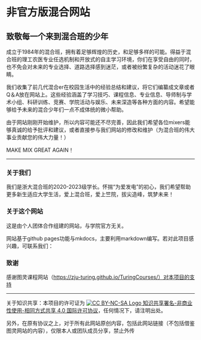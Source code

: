 # 非官方版混合网站
## 致敬每一个来到混合班的少年
成立于1984年的混合班，拥有着足够辉煌的历史，和足够多样的可能。得益于混合班的理工农医专业任选机制和开放式的自主学习环境，你们在享受自由的同时，也不免会对未来的专业选择、道路选择感到迷茫，或者被纷繁复杂的活动迷花了眼睛。

我们收集了前几代混合er在校园生活中的经验总结和建议，将它们编纂成文章或者Q＆A放在网站上。这些经验涵盖了学习技巧、课程信息、专业信息、导师制与学术小组、科研训练、竞赛、学院活动与娱乐、未来深造等各种方面的内容。希望能够给予未来的混合少年们一点不成体统的微小帮助。

由于网站刚刚开始维护，所以内容可能还不尽完善，因此我们希望各位mixers能够真诚的给予批评和建议，或者直接参与我们网站的修改和维护（为混合班的伟大事业贡献您的伟大力量！）

MAKE MIX GREAT AGAIN！

--- 

### 关于我们
我们是浙大混合班的2020-2023级学长。怀揣“为爱发电”的初心，我们希望帮助更多新生适应大学生活，爱上混合班，爱上竺院，拔尖造峰，筑梦未来！
### 关于这个网站
这是由个人团体合作组建的网站，与学院官方无关。

网站基于github pages功能与mkdocs，主要利用markdown编写。若对此项目感兴趣，可联系我们：

### 致谢
感谢图灵课程网站（https://zju-turing.github.io/TuringCourses/）对本项目的支持

--- 

关于知识共享：本项目的许可证为  [![CC BY-NC-SA Logo](https://i.creativecommons.org/l/by-nc-sa/4.0/80x15.png) 知识共享署名-非商业性使用-相同方式共享 4.0 国际许可协议](https://creativecommons.org/licenses/by-nc-sa/4.0/deed.zh)，任何情况下，请注明出处。

另外，在原有协议之上，对于所有此网站原创内容，包括此网站链接（不包括借鉴图灵网站的内容），仅限本人或团队成员分享，禁止外传
